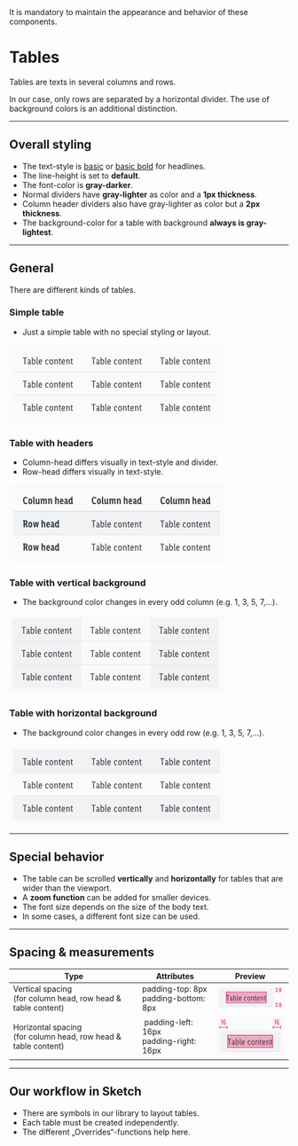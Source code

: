 <AlertWarning alertHeadline="Not modifiable">
It is mandatory to maintain the appearance and behavior of these components.
</AlertWarning>

# Tables

Tables are texts in several columns and rows.

In our case, only rows are separated by a horizontal divider. The use of background colors is an additional distinction.

---

## Overall styling

- The text-style is [basic](../../General/Typography/Typography.md#basic) or [basic bold](../../General/Typography/Typography.md#basic-bold) for headlines.
- The line-height is set to **default**.
- The font-color is **gray-darker**.
- Normal dividers have **gray-lighter** as color and a **1px thickness**.
- Column header dividers also have gray-lighter as color but a **2px thickness**.
- The background-color for a table with background **always is gray-lightest**.

---

## General

There are different kinds of tables.

### Simple table

- Just a simple table with no special styling or layout.

![Simple table](assets/styles/simple-table@1x.png)

### Table with headers

- Column-head differs visually in text-style and divider.
- Row-head differs visually in text-style.

![With headers](assets/styles/tables-with-headers@1x.png)

### Table with vertical background

- The background color changes in every odd column (e.g. 1, 3, 5, 7,…).

![Vertical background](assets/styles/table-with-vertical-background@1x.png)

### Table with horizontal background

- The background color changes in every odd row (e.g. 1, 3, 5, 7,…).

![Horizontal background](assets/styles/table-with-horizontal-background@1x.png)

---

## Special behavior

- The table can be scrolled **vertically** and **horizontally** for tables that are wider than the viewport.
- A **zoom function** can be added for smaller devices.
- The font size depends on the size of the body text.
- In some cases, a different font size can be used.

---

## Spacing & measurements

| Type | Attributes | Preview |
|---|---|---|
| Vertical spacing<br>(for column head, row head & table content) | padding-top: 8px<br>padding-bottom: 8px | ![Vertical spacing: table content](assets/measurements/vertical-1@1x.png) |
| Horizontal spacing<br>(for column head, row head & table content) | padding-left: 16px<br>padding-right: 16px | ![Horizontal spacing: table content](assets/measurements/horizontal-1@1x.png) |

---

## Our workflow in Sketch

- There are symbols in our library to layout tables.
- Each table must be created independently.
- The different „Overrides“-functions help here.

